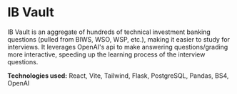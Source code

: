 # IB Vault

IB Vault is an aggregate of hundreds of technical investment banking questions (pulled from BIWS, WSO, WSP, etc.), making it easier to study for interviews. It leverages OpenAI's api to make answering questions/grading more interactive, speeding up the learning process of the interview questions.

**Technologies used:** React, Vite, Tailwind, Flask, PostgreSQL, Pandas, BS4, OpenAI
